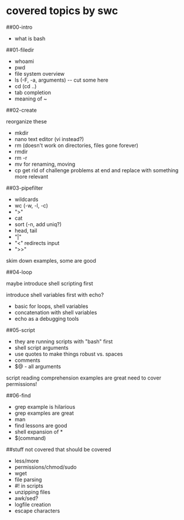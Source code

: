 # covered topics by swc

##00-intro
+ what is bash

##01-filedir
+ whoami  
+ pwd  
+ file system overview
+ ls (-F, -a, arguments) -- cut some here
+ cd (cd ..)
+ tab completion
+ meaning of ~

##02-create

reorganize these
+ mkdir
+ nano text editor (vi instead?)
+ rm (doesn't work on directories, files gone forever)
+ rmdir
+ rm -r
+ mv for renaming, moving
+ cp
get rid of challenge problems at end and replace with something more relevant

##03-pipefilter

+ wildcards
+ wc (-w, -l, -c)
+ ">"
+ cat
+ sort (-n, add uniq?)
+ head, tail
+ "|"
+ "<" redirects input
+ ">>"

skim down examples, some are good

##04-loop

maybe introduce shell scripting first

introduce shell variables first with echo?
+ basic for loops, shell variables
+ concatenation with shell variables
+ echo as a debugging tools

##05-script

+ they are running scripts with "bash" first
+ shell script arguments
+ use quotes to make things robust vs. spaces
+ comments
+ $@ - all arguments

script reading comprehension examples are great
need to cover permissions!

##06-find

+ grep example is hilarious
+ grep examples are great
+ man
+ find lessons are good
+ shell expansion of *
+ $(command)

##stuff not covered that should be covered
+ less/more
+ permissions/chmod/sudo
+ wget
+ file parsing
+ #! in scripts
+ unzipping files
+ awk/sed?
+ logfile creation
+ escape characters
